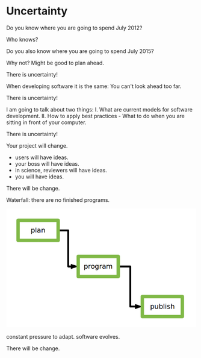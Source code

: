 # Uncertainty

Do you know where you are going to spend July 2012?

Who knows?

Do you also know where you are going to spend July 2015?

Why not? Might be good to plan ahead.

There is uncertainty!

When developing software it is the same: You can't look ahead too far.

There is uncertainty!

I am going to talk about two things:
I. What are current models for software development.
II. How to apply best practices - What to do when you are sitting in front of your computer.

There is uncertainty!

Your project will change.
- users will have ideas.
- your boss will have ideas.
- in science, reviewers will have ideas.
- you will have ideas.

There will be change.

Waterfall: there are no finished programs.

![Waterfall](waterfall.png)

constant pressure to adapt. software evolves.

There will be change.

